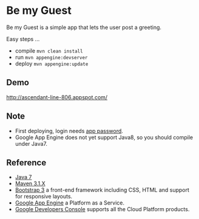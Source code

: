 Be my Guest
===========

Be my Guest is a simple app that lets the user post a greeting.

Easy steps ...
* compile `mvn clean install`
* run     `mvn appengine:devserver`
* deploy  `mvn appengine:update`

Demo
----
http://ascendant-line-806.appspot.com/

Note
----
* First deploying, login needs [app password](https://security.google.com/settings/security/apppasswords?pli=1).
* Google App Engine does not yet support Java8, so you should compile under Java7.

Reference
---------
* [Java 7](http://www.oracle.com/technetwork/java/javase/downloads/jdk7-downloads-1880260.html)
* [Maven 3.1.X](http://maven.apache.org/docs/3.1.1/release-notes.html)
* [Bootstrap 3](http://getbootstrap.com/) a front-end framework including CSS, HTML and support for responsive layouts.
* [Google App Engine](https://cloud.google.com/appengine/docs/java/) a Platform as a Service.
* [Google Developers Console](https://console.developers.google.com/) supports all the Cloud Platform products.



 
